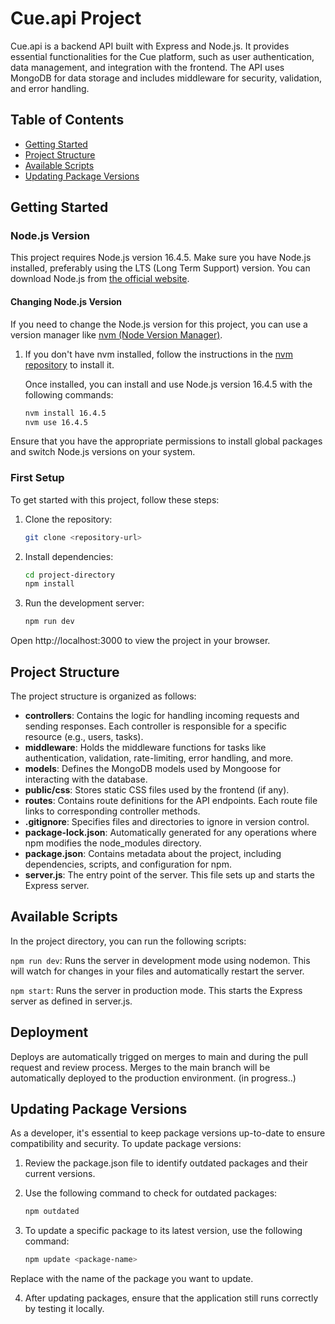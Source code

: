 # Cue.api Project

Cue.api is a backend API built with Express and Node.js. It provides essential functionalities for the Cue platform, such as user authentication, data management, and integration with the frontend. The API uses MongoDB for data storage and includes middleware for security, validation, and error handling.
 
## Table of Contents
 
- [Getting Started](#getting-started)
- [Project Structure](#project-structure)
- [Available Scripts](#available-scripts)
- [Updating Package Versions](#updating-package-versions) 

## Getting Started

### Node.js Version

This project requires Node.js version 16.4.5. Make sure you have Node.js installed, preferably using the LTS (Long Term Support) version. You can download Node.js from [the official website](https://nodejs.org/).

#### Changing Node.js Version

If you need to change the Node.js version for this project, you can use a version manager like [nvm (Node Version Manager)](https://github.com/nvm-sh/nvm).

1. If you don't have nvm installed, follow the instructions in the [nvm repository](https://github.com/nvm-sh/nvm#install--update-script) to install it.

   Once installed, you can install and use Node.js version 16.4.5 with the following commands:

   ```bash
   nvm install 16.4.5
   nvm use 16.4.5

Ensure that you have the appropriate permissions to install global packages and switch Node.js versions on your system.

### First Setup

To get started with this project, follow these steps:

1. Clone the repository:

   ```bash
   git clone <repository-url>

2. Install dependencies:

   ```bash
   cd project-directory
   npm install

3. Run the development server:

   ```bash
   npm run dev

Open http://localhost:3000 to view the project in your browser.

###


## Project Structure

The project structure is organized as follows: 

- **controllers**: Contains the logic for handling incoming requests and sending responses. Each controller is responsible for a specific resource (e.g., users, tasks).
- **middleware**: Holds the middleware functions for tasks like authentication, validation, rate-limiting, error handling, and more.
- **models**: Defines the MongoDB models used by Mongoose for interacting with the database.
- **public/css**: Stores static CSS files used by the frontend (if any).
- **routes**: Contains route definitions for the API endpoints. Each route file links to corresponding controller methods.
- **.gitignore**: Specifies files and directories to ignore in version control.
- **package-lock.json**: Automatically generated for any operations where npm modifies the node_modules directory.
- **package.json**: Contains metadata about the project, including dependencies, scripts, and configuration for npm.
- **server.js**: The entry point of the server. This file sets up and starts the Express server.
 
## Available Scripts

In the project directory, you can run the following scripts:

`npm run dev`: Runs the server in development mode using nodemon. This will watch for changes in your files and automatically restart the server. 

`npm start`: Runs the server in production mode. This starts the Express server as defined in server.js. 


## Deployment

Deploys are automatically trigged on merges to main and during the pull request and review process. Merges to the main branch will be automatically deployed to the production environment. (in progress..)

## Updating Package Versions

As a developer, it's essential to keep package versions up-to-date to ensure compatibility and security. To update package versions:

1. Review the package.json file to identify outdated packages and their current versions.

2. Use the following command to check for outdated packages:

   ```bash
   npm outdated

3. To update a specific package to its latest version, use the following command:

   ```bash
   npm update <package-name>

Replace <package-name> with the name of the package you want to update.

4. After updating packages, ensure that the application still runs correctly by testing it locally.

 
